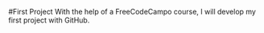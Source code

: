 #First Project
With the help of a FreeCodeCampo course, I will develop my first project with GitHub. 
